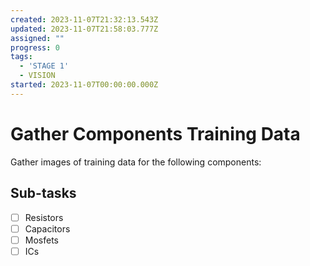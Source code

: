 ```yaml
---
created: 2023-11-07T21:32:13.543Z
updated: 2023-11-07T21:58:03.777Z
assigned: ""
progress: 0
tags:
  - 'STAGE 1'
  - VISION
started: 2023-11-07T00:00:00.000Z
---
```


# Gather Components Training Data

Gather images of training data for the following components:

## Sub-tasks

- [ ] Resistors
- [ ] Capacitors
- [ ] Mosfets
- [ ] ICs
